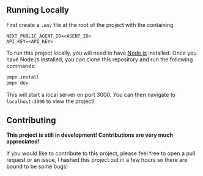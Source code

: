 ## Running Locally

First create a `.env` file at the root of the project with the containing

```env
NEXT_PUBLIC_AGENT_ID=<AGENT_ID>
API_KEY=<API_KEY>
```

To run this project locally, you will need to have [Node.js](https://nodejs.org/en/) installed. Once you have Node.js installed, you can clone this repository and run the following commands:

```bash
pmpn install
pmpn dev
```

This will start a local server on port 3000. You can then navigate to `localhost:3000` to view the project!

## Contributing

**This project is still in development! Contributions are very much appreciated!**

If you would like to contribute to this project, please feel free to open a pull request or an issue, I hashed this project out in a few hours so there are bound to be some bugs!
